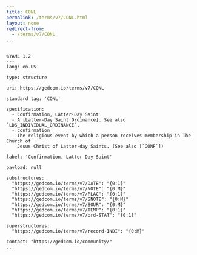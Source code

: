 ```yaml
---
title: CONL
permalink: /terms/v7/CONL.html
layout: none
redirect-from:
  - /terms/v7/CONL
...
```


```

%YAML 1.2
---
lang: en-US

type: structure

uri: https://gedcom.io/terms/v7/CONL

standard tag: 'CONL'

specification:
  - Confirmation, Latter-Day Saint
  - A [Latter-Day Saint Ordinance]. See also `LDS_INDIVIDUAL_ORDINANCE`.
  - confirmation
  - The religious event by which a person receives membership in The Church of
    Jesus Christ of Latter-day Saints. (See also [`CONF`])

label: 'Confirmation, Latter-Day Saint'

payload: null

substructures:
  "https://gedcom.io/terms/v7/DATE": "{0:1}"
  "https://gedcom.io/terms/v7/NOTE": "{0:M}"
  "https://gedcom.io/terms/v7/PLAC": "{0:1}"
  "https://gedcom.io/terms/v7/SNOTE": "{0:M}"
  "https://gedcom.io/terms/v7/SOUR": "{0:M}"
  "https://gedcom.io/terms/v7/TEMP": "{0:1}"
  "https://gedcom.io/terms/v7/ord-STAT": "{0:1}"

superstructures:
  "https://gedcom.io/terms/v7/record-INDI": "{0:M}"

contact: "https://gedcom.io/community/"
...

```
